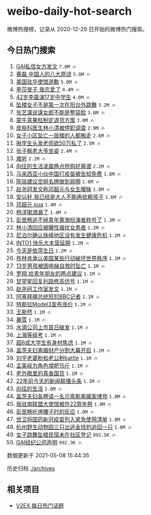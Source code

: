 # weibo-daily-hot-search

微博热搜榜，记录从 2020-12-29 日开始的微博热门搜索。

## 今日热门搜索

<!-- BEGIN -->

1. [GAI私信女方发文](https://s.weibo.com/weibo?q=%23GAI%E7%A7%81%E4%BF%A1%E5%A5%B3%E6%96%B9%E5%8F%91%E6%96%87%23&Refer=top) `7.0M 🔥`
1. [黄磊 中国人的八大原谅](https://s.weibo.com/weibo?q=%E9%BB%84%E7%A3%8A%20%E4%B8%AD%E5%9B%BD%E4%BA%BA%E7%9A%84%E5%85%AB%E5%A4%A7%E5%8E%9F%E8%B0%85&Refer=top) `5.0M 🔥`
1. [美国驻华使馆道歉](https://s.weibo.com/weibo?q=%23%E7%BE%8E%E5%9B%BD%E9%A9%BB%E5%8D%8E%E4%BD%BF%E9%A6%86%E9%81%93%E6%AD%89%23&Refer=top) `5.0M 🔥`
1. [李莎旻子 我恋爱了](https://s.weibo.com/weibo?q=%E6%9D%8E%E8%8E%8E%E6%97%BB%E5%AD%90%20%E6%88%91%E6%81%8B%E7%88%B1%E4%BA%86&Refer=top) `4.4M 🔥`
1. [42岁李晨演17岁中学生](https://s.weibo.com/weibo?q=42%E5%B2%81%E6%9D%8E%E6%99%A8%E6%BC%9417%E5%B2%81%E4%B8%AD%E5%AD%A6%E7%94%9F&Refer=top) `4.0M 🔥`
1. [坠楼女子不是第一次在阳台外跳舞](https://s.weibo.com/weibo?q=%23%E5%9D%A0%E6%A5%BC%E5%A5%B3%E5%AD%90%E4%B8%8D%E6%98%AF%E7%AC%AC%E4%B8%80%E6%AC%A1%E5%9C%A8%E9%98%B3%E5%8F%B0%E5%A4%96%E8%B7%B3%E8%88%9E%23&Refer=top) `3.2M 🔥`
1. [张艺谋说谋女郎不能是整容脸](https://s.weibo.com/weibo?q=%23%E5%BC%A0%E8%89%BA%E8%B0%8B%E8%AF%B4%E8%B0%8B%E5%A5%B3%E9%83%8E%E4%B8%8D%E8%83%BD%E6%98%AF%E6%95%B4%E5%AE%B9%E8%84%B8%23&Refer=top) `3.0M 🔥`
1. [蒙牛真果粒制定退货方案](https://s.weibo.com/weibo?q=%23%E8%92%99%E7%89%9B%E7%9C%9F%E6%9E%9C%E7%B2%92%E5%88%B6%E5%AE%9A%E9%80%80%E8%B4%A7%E6%96%B9%E6%A1%88%23&Refer=top) `3.0M 🔥`
1. [皮肤科医生林小清被停职调查](https://s.weibo.com/weibo?q=%23%E7%9A%AE%E8%82%A4%E7%A7%91%E5%8C%BB%E7%94%9F%E6%9E%97%E5%B0%8F%E6%B8%85%E8%A2%AB%E5%81%9C%E8%81%8C%E8%B0%83%E6%9F%A5%23&Refer=top) `2.9M 🔥`
1. [女子小区坠亡一层楼的人都搬走](https://s.weibo.com/weibo?q=%23%E5%A5%B3%E5%AD%90%E5%B0%8F%E5%8C%BA%E5%9D%A0%E4%BA%A1%E4%B8%80%E5%B1%82%E6%A5%BC%E7%9A%84%E4%BA%BA%E9%83%BD%E6%90%AC%E8%B5%B0%23&Refer=top) `2.6M 🔥`
1. [揪学生头发老师欲50万私了](https://s.weibo.com/weibo?q=%23%E6%8F%AA%E5%AD%A6%E7%94%9F%E5%A4%B4%E5%8F%91%E8%80%81%E5%B8%88%E6%AC%B250%E4%B8%87%E7%A7%81%E4%BA%86%23&Refer=top) `2.5M 🔥`
1. [张子枫老大爷坐姿](https://s.weibo.com/weibo?q=%23%E5%BC%A0%E5%AD%90%E6%9E%AB%E8%80%81%E5%A4%A7%E7%88%B7%E5%9D%90%E5%A7%BF%23&Refer=top) `2.4M 🔥`
1. [难听](https://s.weibo.com/weibo?q=%23%E9%9A%BE%E5%90%AC%23&Refer=top) `2.2M 🔥`
1. [向往的生活凌晨两点抢购好离谱](https://s.weibo.com/weibo?q=%23%E5%90%91%E5%BE%80%E7%9A%84%E7%94%9F%E6%B4%BB%E5%87%8C%E6%99%A8%E4%B8%A4%E7%82%B9%E6%8A%A2%E8%B4%AD%E5%A5%BD%E7%A6%BB%E8%B0%B1%23&Refer=top) `2.2M 🔥`
1. [马来西亚小伙中国打疫苗被告知免费](https://s.weibo.com/weibo?q=%23%E9%A9%AC%E6%9D%A5%E8%A5%BF%E4%BA%9A%E5%B0%8F%E4%BC%99%E4%B8%AD%E5%9B%BD%E6%89%93%E7%96%AB%E8%8B%97%E8%A2%AB%E5%91%8A%E7%9F%A5%E5%85%8D%E8%B4%B9%23&Refer=top) `1.8M 🔥`
1. [陈铭建议空姐名牌做到肩膀](https://s.weibo.com/weibo?q=%23%E9%99%88%E9%93%AD%E5%BB%BA%E8%AE%AE%E7%A9%BA%E5%A7%90%E5%90%8D%E7%89%8C%E5%81%9A%E5%88%B0%E8%82%A9%E8%86%80%23&Refer=top) `1.8M 🔥`
1. [赵尧珂发文称邓超元与女生暧昧](https://s.weibo.com/weibo?q=%E8%B5%B5%E5%B0%A7%E7%8F%82%E5%8F%91%E6%96%87%E7%A7%B0%E9%82%93%E8%B6%85%E5%85%83%E4%B8%8E%E5%A5%B3%E7%94%9F%E6%9A%A7%E6%98%A7&Refer=top) `1.8M 🔥`
1. [安以轩 我已经是大人不能再依赖孩子](https://s.weibo.com/weibo?q=%E5%AE%89%E4%BB%A5%E8%BD%A9%20%E6%88%91%E5%B7%B2%E7%BB%8F%E6%98%AF%E5%A4%A7%E4%BA%BA%E4%B8%8D%E8%83%BD%E5%86%8D%E4%BE%9D%E8%B5%96%E5%AD%A9%E5%AD%90&Refer=top) `1.6M 🔥`
1. [邓超元 pua](https://s.weibo.com/weibo?q=%E9%82%93%E8%B6%85%E5%85%83%20pua&Refer=top) `1.4M 🔥`
1. [杨洋喝酒漏了](https://s.weibo.com/weibo?q=%23%E6%9D%A8%E6%B4%8B%E5%96%9D%E9%85%92%E6%BC%8F%E4%BA%86%23&Refer=top) `1.4M 🔥`
1. [彭昱畅逃不掉青年黄渤扮演者称号了](https://s.weibo.com/weibo?q=%E5%BD%AD%E6%98%B1%E7%95%85%E9%80%83%E4%B8%8D%E6%8E%89%E9%9D%92%E5%B9%B4%E9%BB%84%E6%B8%A4%E6%89%AE%E6%BC%94%E8%80%85%E7%A7%B0%E5%8F%B7%E4%BA%86&Refer=top) `1.3M 🔥`
1. [林小清回应被曝性骚扰女患者](https://s.weibo.com/weibo?q=%E6%9E%97%E5%B0%8F%E6%B8%85%E5%9B%9E%E5%BA%94%E8%A2%AB%E6%9B%9D%E6%80%A7%E9%AA%9A%E6%89%B0%E5%A5%B3%E6%82%A3%E8%80%85&Refer=top) `1.2M 🔥`
1. [尼泊尔确认珠峰地区没有发生健康危机](https://s.weibo.com/weibo?q=%E5%B0%BC%E6%B3%8A%E5%B0%94%E7%A1%AE%E8%AE%A4%E7%8F%A0%E5%B3%B0%E5%9C%B0%E5%8C%BA%E6%B2%A1%E6%9C%89%E5%8F%91%E7%94%9F%E5%81%A5%E5%BA%B7%E5%8D%B1%E6%9C%BA&Refer=top) `1.2M 🔥`
1. [INTO1 快乐大本营延期](https://s.weibo.com/weibo?q=INTO1%20%E5%BF%AB%E4%B9%90%E5%A4%A7%E6%9C%AC%E8%90%A5%E5%BB%B6%E6%9C%9F&Refer=top) `1.2M 🔥`
1. [今天是依萍生日](https://s.weibo.com/weibo?q=%23%E4%BB%8A%E5%A4%A9%E6%98%AF%E4%BE%9D%E8%90%8D%E7%94%9F%E6%97%A5%23&Refer=top) `1.2M 🔥`
1. [布林肯承认美国某些行动破坏世界秩序](https://s.weibo.com/weibo?q=%23%E5%B8%83%E6%9E%97%E8%82%AF%E6%89%BF%E8%AE%A4%E7%BE%8E%E5%9B%BD%E6%9F%90%E4%BA%9B%E8%A1%8C%E5%8A%A8%E7%A0%B4%E5%9D%8F%E4%B8%96%E7%95%8C%E7%A7%A9%E5%BA%8F%23&Refer=top) `1.1M 🔥`
1. [13岁男孩被困电梯自救时坠亡](https://s.weibo.com/weibo?q=%2313%E5%B2%81%E7%94%B7%E5%AD%A9%E8%A2%AB%E5%9B%B0%E7%94%B5%E6%A2%AF%E8%87%AA%E6%95%91%E6%97%B6%E5%9D%A0%E4%BA%A1%23&Refer=top) `1.1M 🔥`
1. [罗翔 给青年朋友的两点建议](https://s.weibo.com/weibo?q=%E7%BD%97%E7%BF%94%20%E7%BB%99%E9%9D%92%E5%B9%B4%E6%9C%8B%E5%8F%8B%E7%9A%84%E4%B8%A4%E7%82%B9%E5%BB%BA%E8%AE%AE&Refer=top) `1.1M 🔥`
1. [甘望星回复利路修高仿号](https://s.weibo.com/weibo?q=%23%E7%94%98%E6%9C%9B%E6%98%9F%E5%9B%9E%E5%A4%8D%E5%88%A9%E8%B7%AF%E4%BF%AE%E9%AB%98%E4%BB%BF%E5%8F%B7%23&Refer=top) `1.1M 🔥`
1. [赵尧珂工作室发文](https://s.weibo.com/weibo?q=%23%E8%B5%B5%E5%B0%A7%E7%8F%82%E5%B7%A5%E4%BD%9C%E5%AE%A4%E5%8F%91%E6%96%87%23&Refer=top) `1.1M 🔥`
1. [阿塞拜疆总统怒怼BBC记者](https://s.weibo.com/weibo?q=%E9%98%BF%E5%A1%9E%E6%8B%9C%E7%96%86%E6%80%BB%E7%BB%9F%E6%80%92%E6%80%BCBBC%E8%AE%B0%E8%80%85&Refer=top) `1.1M 🔥`
1. [特斯拉Model3宣布涨价](https://s.weibo.com/weibo?q=%23%E7%89%B9%E6%96%AF%E6%8B%89Model3%E5%AE%A3%E5%B8%83%E6%B6%A8%E4%BB%B7%23&Refer=top) `1.1M 🔥`
1. [王斯然](https://s.weibo.com/weibo?q=%E7%8E%8B%E6%96%AF%E7%84%B6&Refer=top) `1.1M 🔥`
1. [暴雪](https://s.weibo.com/weibo?q=%E6%9A%B4%E9%9B%AA&Refer=top) `1.1M 🔥`
1. [水滴公司上市首日破发](https://s.weibo.com/weibo?q=%E6%B0%B4%E6%BB%B4%E5%85%AC%E5%8F%B8%E4%B8%8A%E5%B8%82%E9%A6%96%E6%97%A5%E7%A0%B4%E5%8F%91&Refer=top) `1.1M 🔥`
1. [上海等级考](https://s.weibo.com/weibo?q=%23%E4%B8%8A%E6%B5%B7%E7%AD%89%E7%BA%A7%E8%80%83%23&Refer=top) `1.1M 🔥`
1. [超6成大学生有身材焦虑](https://s.weibo.com/weibo?q=%23%E8%B6%856%E6%88%90%E5%A4%A7%E5%AD%A6%E7%94%9F%E6%9C%89%E8%BA%AB%E6%9D%90%E7%84%A6%E8%99%91%23&Refer=top) `1.1M 🔥`
1. [盖茨夫妇离婚财产分割大幕开启](https://s.weibo.com/weibo?q=%E7%9B%96%E8%8C%A8%E5%A4%AB%E5%A6%87%E7%A6%BB%E5%A9%9A%E8%B4%A2%E4%BA%A7%E5%88%86%E5%89%B2%E5%A4%A7%E5%B9%95%E5%BC%80%E5%90%AF&Refer=top) `1.1M 🔥`
1. [刘宇老婆粉和老公粉battle](https://s.weibo.com/weibo?q=%23%E5%88%98%E5%AE%87%E8%80%81%E5%A9%86%E7%B2%89%E5%92%8C%E8%80%81%E5%85%AC%E7%B2%89battle%23&Refer=top) `1.1M 🔥`
1. [孟美岐为角色增肥15斤](https://s.weibo.com/weibo?q=%23%E5%AD%9F%E7%BE%8E%E5%B2%90%E4%B8%BA%E8%A7%92%E8%89%B2%E5%A2%9E%E8%82%A515%E6%96%A4%23&Refer=top) `1.1M 🔥`
1. [老外眼里的真香国货](https://s.weibo.com/weibo?q=%23%E8%80%81%E5%A4%96%E7%9C%BC%E9%87%8C%E7%9A%84%E7%9C%9F%E9%A6%99%E5%9B%BD%E8%B4%A7%23&Refer=top) `1.1M 🔥`
1. [22年前今天的新闻联播头条](https://s.weibo.com/weibo?q=%2322%E5%B9%B4%E5%89%8D%E4%BB%8A%E5%A4%A9%E7%9A%84%E6%96%B0%E9%97%BB%E8%81%94%E6%92%AD%E5%A4%B4%E6%9D%A1%23&Refer=top) `1.1M 🔥`
1. [向往的生活](https://s.weibo.com/weibo?q=%E5%90%91%E5%BE%80%E7%9A%84%E7%94%9F%E6%B4%BB&Refer=top) `1.0M 🔥`
1. [盖茨夫妇各聘请一名贝索斯离婚案律师](https://s.weibo.com/weibo?q=%E7%9B%96%E8%8C%A8%E5%A4%AB%E5%A6%87%E5%90%84%E8%81%98%E8%AF%B7%E4%B8%80%E5%90%8D%E8%B4%9D%E7%B4%A2%E6%96%AF%E7%A6%BB%E5%A9%9A%E6%A1%88%E5%BE%8B%E5%B8%88&Refer=top) `1.0M 🔥`
1. [我驻南联盟大使馆被炸22周年祭](https://s.weibo.com/weibo?q=%23%E6%88%91%E9%A9%BB%E5%8D%97%E8%81%94%E7%9B%9F%E5%A4%A7%E4%BD%BF%E9%A6%86%E8%A2%AB%E7%82%B822%E5%91%A8%E5%B9%B4%E7%A5%AD%23&Refer=top) `1.0M 🔥`
1. [彭昱畅吃烤腰子时的反应](https://s.weibo.com/weibo?q=%23%E5%BD%AD%E6%98%B1%E7%95%85%E5%90%83%E7%83%A4%E8%85%B0%E5%AD%90%E6%97%B6%E7%9A%84%E5%8F%8D%E5%BA%94%23&Refer=top) `1.0M 🔥`
1. [世卫将国药新冠疫苗列入紧急使用清单](https://s.weibo.com/weibo?q=%E4%B8%96%E5%8D%AB%E5%B0%86%E5%9B%BD%E8%8D%AF%E6%96%B0%E5%86%A0%E7%96%AB%E8%8B%97%E5%88%97%E5%85%A5%E7%B4%A7%E6%80%A5%E4%BD%BF%E7%94%A8%E6%B8%85%E5%8D%95&Refer=top) `1.0M 🔥`
1. [杭州野生动物园三只出逃金钱豹追回一只](https://s.weibo.com/weibo?q=%23%E6%9D%AD%E5%B7%9E%E9%87%8E%E7%94%9F%E5%8A%A8%E7%89%A9%E5%9B%AD%E4%B8%89%E5%8F%AA%E5%87%BA%E9%80%83%E9%87%91%E9%92%B1%E8%B1%B9%E8%BF%BD%E5%9B%9E%E4%B8%80%E5%8F%AA%23&Refer=top) `1.0M 🔥`
1. [女子跳舞坠楼民宿未在社区登记](https://s.weibo.com/weibo?q=%E5%A5%B3%E5%AD%90%E8%B7%B3%E8%88%9E%E5%9D%A0%E6%A5%BC%E6%B0%91%E5%AE%BF%E6%9C%AA%E5%9C%A8%E7%A4%BE%E5%8C%BA%E7%99%BB%E8%AE%B0&Refer=top) `992.5K 🔥`
1. [GAI经纪公司声明](https://s.weibo.com/weibo?q=%23GAI%E7%BB%8F%E7%BA%AA%E5%85%AC%E5%8F%B8%E5%A3%B0%E6%98%8E%23&Refer=top) `992.3K 🔥`

数据更新于 2021-05-08 15:44:35

<!-- END -->

历史归档 [./archives](./archives)

## 相关项目

- [V2EX 每日热门话题](https://github.com/boojack/v2ex-daily-hot-topic)

